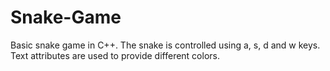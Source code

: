# Snake-Game
Basic snake game in C++.
The snake is controlled using a, s, d and w keys.
Text attributes are used to provide different colors.
